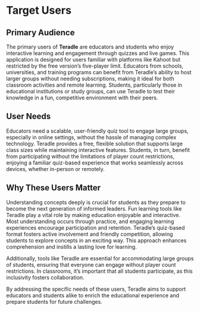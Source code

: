 # Target Users

## Primary Audience

The primary users of **Teradle** are educators and students who enjoy interactive learning and engagement through quizzes and live games. This application is designed for users familiar with platforms like Kahoot but restricted by the free version’s five-player limit. Educators from schools, universities, and training programs can benefit from Teradle’s ability to host larger groups without needing subscriptions, making it ideal for both classroom activities and remote learning. Students, particularly those in educational institutions or study groups, can use Teradle to test their knowledge in a fun, competitive environment with their peers.

## User Needs

Educators need a scalable, user-friendly quiz tool to engage large groups, especially in online settings, without the hassle of managing complex technology. Teradle provides a free, flexible solution that supports large class sizes while maintaining interactive features. Students, in turn, benefit from participating without the limitations of player count restrictions, enjoying a familiar quiz-based experience that works seamlessly across devices, whether in-person or remotely.

## Why These Users Matter

Understanding concepts deeply is crucial for students as they prepare to become the next generation of informed leaders. Fun learning tools like Teradle play a vital role by making education enjoyable and interactive. Most understanding occurs through practice, and engaging learning experiences encourage participation and retention. Teradle’s quiz-based format fosters active involvement and friendly competition, allowing students to explore concepts in an exciting way. This approach enhances comprehension and instills a lasting love for learning.

Additionally, tools like Teradle are essential for accommodating large groups of students, ensuring that everyone can engage without player count restrictions. In classrooms, it’s important that all students participate, as this inclusivity fosters collaboration.

By addressing the specific needs of these users, Teradle aims to support educators and students alike to enrich the educational experience and prepare students for future challenges.